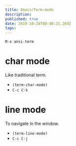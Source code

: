 ```yaml
---
title: Emacs/Term-mode
description: 
published: true
date: 2019-10-28T00:40:21.269Z
tags: 
---
```


`M-x ansi-term`
# char mode
Like traditional term.

* `(term-char-mode)`
* `C-c C-k`

# line mode
To navigate in the window.

* `(term-line-mode)`
* `C-c C-j`